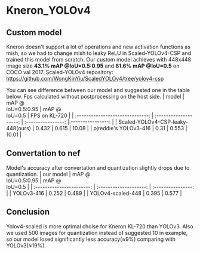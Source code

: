 # Kneron_YOLOv4
## Custom model
Kneron doesn't support a lot of operations and new activation functions as mish, so we had to change mish to leaky ReLU in Scaled-YOLOv4-CSP and trained this model from scratch. Our custom model achieves with 448x448 image size **43.1% mAP @IoU=0.5:0.95**  and **61.6% mAP @IoU=0.5** on COCO val 2017.
Scaled-YOLOv4 repository: https://github.com/WongKinYiu/ScaledYOLOv4/tree/yolov4-csp

You can see difference between our model and suggested one in the table below. Fps calculated without postprocessing on the host side.
|                model               | mAP @<br>IoU=0.5:0.95  |  mAP @<br>IoU=0.5  |   FPS on KL-720   |
| :------------------------------:   | :--------------------: | :----------------: |:----------------: |
| Scaled-YOLOv4-CSP-leaky-448(ours)  | 0.432                  | 0.615              | 10.08             |
|      pjreddie's YOLOv3-416         | 0.31                   | 0.553              | 10.01             |

## Convertation to nef
Model's accuracy after convertation and quantization slightly drops due to quantization. 
| our model                   | mAP @<br>IoU=0.5:0.95  |  mAP @<br>IoU=0.5  |
| :-----------------------:   | :--------------------: | :----------------: |
| YOLOv3-416                  | 0.252                  |     0.489          |
| YOLOv4-scaled-448           | 0.395                  |     0.577          |


## Conclusion
Yolov4-scaled is more optimal choise for Kneron KL-720 than YOLOv3. Also we used 500 images for quantization instead of suggested 10 in example, so our model losed significantly less accuracy(≈9%) comparing with YOLOv3(≈19%).






